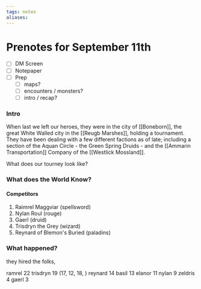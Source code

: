 ```yaml
---
tags: notes
aliases:
---
```


# Prenotes for September 11th
- [ ] DM Screen
- [ ] Notepaper
- [ ] Prep
	- [ ] maps?
	- [ ] encounters / monsters?
	- [ ] intro / recap?

### Intro

When last we left our heroes, they were in the city of [[Boneborn]], the great White Walled city in the [[Reugb Marshes]], holding a tournament. They have been dealing with a few different factions as of late; including a section of the Aquan Circle - the Green Spring Druids - and the [[Ammarin Transportation]] Company of the [[Westlick Mossland]].

What does our tourney look like?

### What does the World Know?

#### Competitors
1. Raimrel Maggviar (spellsword)
2. Nylan Roul (rouge)
3. Gaerl (druid)
4. Trisdryn the Grey (wizard)
5. Reynard of Blemon's Buried (paladins)

### What happened?

they hired the folks, 


ramrel 22
trisdryn 19 (17, 12, 18, )
reynard 14
basil 13
elanor 11
nylan 9
zeldris 4
gaerl 3